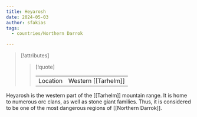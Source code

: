 ```yaml
---
title: Heyarosh
date: 2024-05-03
author: sfakias
tags:
  - countries/Northern Darrok

---
```

> [!attributes]
> 
> > [!quote]
> >
> > | | |
> > | --- | --- |
> > | Location | Western [[Tarhelm]] |

Heyarosh is the western part of the [[Tarhelm]] mountain range. It is home to numerous orc clans, as well as stone giant families. Thus, it is considered to be one of the most dangerous regions of [[Northern Darrok]].